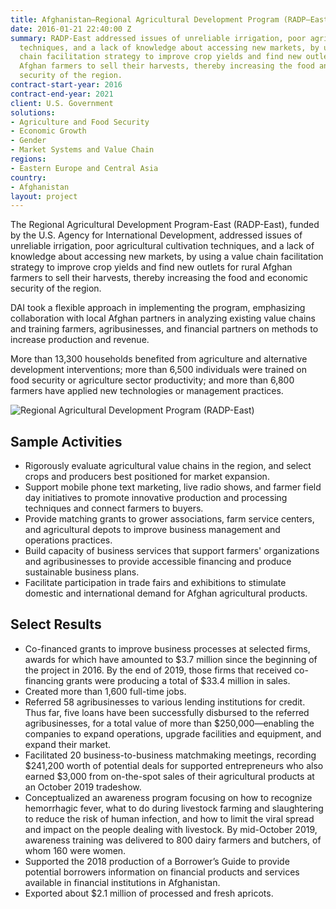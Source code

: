 ```yaml
---
title: Afghanistan—Regional Agricultural Development Program (RADP–East)
date: 2016-01-21 22:40:00 Z
summary: RADP-East addressed issues of unreliable irrigation, poor agricultural cultivation
  techniques, and a lack of knowledge about accessing new markets, by using a value
  chain facilitation strategy to improve crop yields and find new outlets for rural
  Afghan farmers to sell their harvests, thereby increasing the food and economic
  security of the region.
contract-start-year: 2016
contract-end-year: 2021
client: U.S. Government
solutions:
- Agriculture and Food Security
- Economic Growth
- Gender
- Market Systems and Value Chain
regions:
- Eastern Europe and Central Asia
country:
- Afghanistan
layout: project
---
```


The Regional Agricultural Development Program-East (RADP-East), funded by the U.S. Agency for International Development, addressed issues of unreliable irrigation, poor agricultural cultivation techniques, and a lack of knowledge about accessing new markets, by using a value chain facilitation strategy to improve crop yields and find new outlets for rural Afghan farmers to sell their harvests, thereby increasing the food and economic security of the region.

DAI took a flexible approach in implementing the program, emphasizing collaboration with local Afghan partners in analyzing existing value chains and training farmers, agribusinesses, and financial partners on methods to increase production and revenue.

More than 13,300 households benefited from agriculture and alternative development interventions; more than 6,500 individuals were trained on food security or agriculture sector productivity; and more than 6,800 farmers have applied new technologies or management practices.

![Regional Agricultural Development Program (RADP-East)](https://assetify-dai.com/projects/RADP-East.jpg)

## Sample Activities

* Rigorously evaluate agricultural value chains in the region, and select crops and producers best positioned for market expansion.
* Support mobile phone text marketing, live radio shows, and farmer field day initiatives to promote innovative production and processing techniques and connect farmers to buyers.
* Provide matching grants to grower associations, farm service centers, and agricultural depots to improve business management and operations practices.
* Build capacity of business services that support farmers' organizations and agribusinesses to provide accessible financing and produce sustainable business plans.
* Facilitate participation in trade fairs and exhibitions to stimulate domestic and international demand for Afghan agricultural products.

## Select Results

* Co-financed grants to improve business processes at selected firms, awards for which have amounted to $3.7 million since the beginning of the project in 2016. By the end of 2019, those firms that received co-financing grants were producing a total of $33.4 million in sales.
* Created more than 1,600 full-time jobs.
* Referred 58 agribusinesses to various lending institutions for credit. Thus far, five loans have been successfully disbursed to the referred agribusinesses, for a total value of more than $250,000—enabling the companies to expand operations, upgrade facilities and equipment, and expand their market.
* Facilitated 20 business-to-business matchmaking meetings, recording $241,200 worth of potential deals for supported entrepreneurs who also earned $3,000 from on-the-spot sales of their agricultural products at an October 2019 tradeshow.
* Conceptualized an awareness program focusing on how to recognize hemorrhagic fever, what to do during livestock farming and slaughtering to reduce the risk of human infection, and how to limit the viral spread and impact on the people dealing with livestock. By mid-October 2019, awareness training was delivered to 800 dairy farmers and butchers, of whom 160 were women.
* Supported the 2018 production of a Borrower’s Guide to provide potential borrowers information on financial products and services available in financial institutions in Afghanistan.
* Exported about $2.1 million of processed and fresh apricots.

